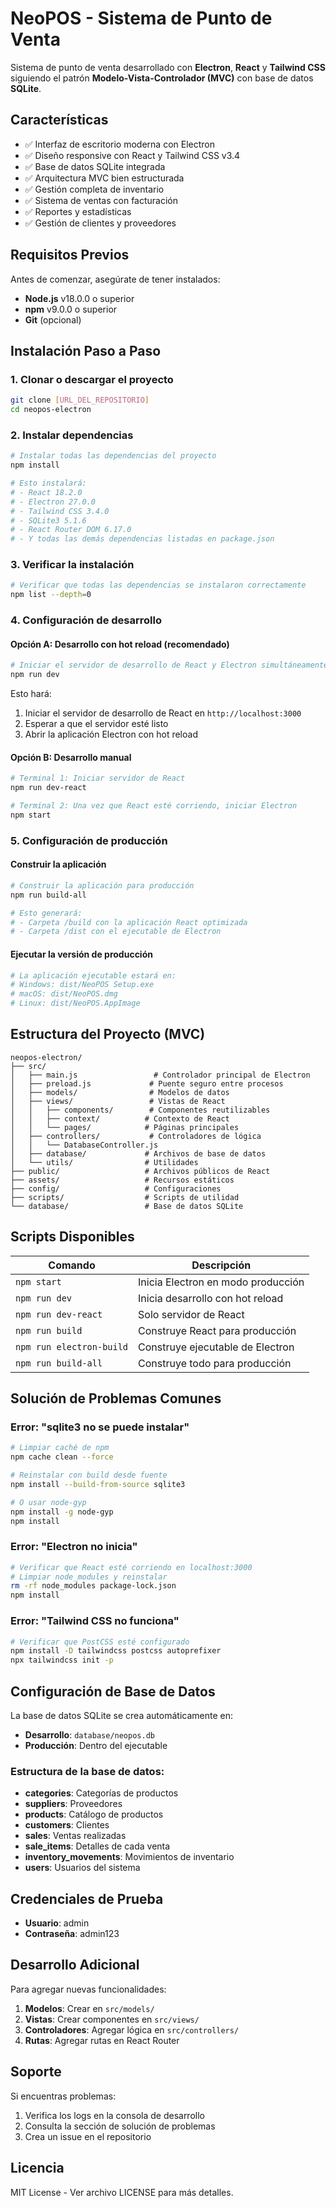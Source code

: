 # NeoPOS - Sistema de Punto de Venta

Sistema de punto de venta desarrollado con **Electron**, **React** y **Tailwind CSS** siguiendo el patrón **Modelo-Vista-Controlador (MVC)** con base de datos **SQLite**.

## Características

- ✅ Interfaz de escritorio moderna con Electron
- ✅ Diseño responsive con React y Tailwind CSS v3.4
- ✅ Base de datos SQLite integrada
- ✅ Arquitectura MVC bien estructurada
- ✅ Gestión completa de inventario
- ✅ Sistema de ventas con facturación
- ✅ Reportes y estadísticas
- ✅ Gestión de clientes y proveedores

## Requisitos Previos

Antes de comenzar, asegúrate de tener instalados:

- **Node.js** v18.0.0 o superior
- **npm** v9.0.0 o superior
- **Git** (opcional)

## Instalación Paso a Paso

### 1. Clonar o descargar el proyecto

```bash
git clone [URL_DEL_REPOSITORIO]
cd neopos-electron
```

### 2. Instalar dependencias

```bash
# Instalar todas las dependencias del proyecto
npm install

# Esto instalará:
# - React 18.2.0
# - Electron 27.0.0
# - Tailwind CSS 3.4.0
# - SQLite3 5.1.6
# - React Router DOM 6.17.0
# - Y todas las demás dependencias listadas en package.json
```

### 3. Verificar la instalación

```bash
# Verificar que todas las dependencias se instalaron correctamente
npm list --depth=0
```

### 4. Configuración de desarrollo

#### Opción A: Desarrollo con hot reload (recomendado)

```bash
# Iniciar el servidor de desarrollo de React y Electron simultáneamente
npm run dev
```

Esto hará:
1. Iniciar el servidor de desarrollo de React en `http://localhost:3000`
2. Esperar a que el servidor esté listo
3. Abrir la aplicación Electron con hot reload

#### Opción B: Desarrollo manual

```bash
# Terminal 1: Iniciar servidor de React
npm run dev-react

# Terminal 2: Una vez que React esté corriendo, iniciar Electron
npm start
```

### 5. Configuración de producción

#### Construir la aplicación

```bash
# Construir la aplicación para producción
npm run build-all

# Esto generará:
# - Carpeta /build con la aplicación React optimizada
# - Carpeta /dist con el ejecutable de Electron
```

#### Ejecutar la versión de producción

```bash
# La aplicación ejecutable estará en:
# Windows: dist/NeoPOS Setup.exe
# macOS: dist/NeoPOS.dmg
# Linux: dist/NeoPOS.AppImage
```

## Estructura del Proyecto (MVC)

```
neopos-electron/
├── src/
│   ├── main.js                 # Controlador principal de Electron
│   ├── preload.js             # Puente seguro entre procesos
│   ├── models/                # Modelos de datos
│   ├── views/                 # Vistas de React
│   │   ├── components/        # Componentes reutilizables
│   │   ├── context/          # Contexto de React
│   │   └── pages/            # Páginas principales
│   ├── controllers/           # Controladores de lógica
│   │   └── DatabaseController.js
│   ├── database/             # Archivos de base de datos
│   └── utils/                # Utilidades
├── public/                   # Archivos públicos de React
├── assets/                   # Recursos estáticos
├── config/                   # Configuraciones
├── scripts/                  # Scripts de utilidad
└── database/                 # Base de datos SQLite
```

## Scripts Disponibles

| Comando | Descripción |
|---------|-------------|
| `npm start` | Inicia Electron en modo producción |
| `npm run dev` | Inicia desarrollo con hot reload |
| `npm run dev-react` | Solo servidor de React |
| `npm run build` | Construye React para producción |
| `npm run electron-build` | Construye ejecutable de Electron |
| `npm run build-all` | Construye todo para producción |

## Solución de Problemas Comunes

### Error: "sqlite3 no se puede instalar"

```bash
# Limpiar caché de npm
npm cache clean --force

# Reinstalar con build desde fuente
npm install --build-from-source sqlite3

# O usar node-gyp
npm install -g node-gyp
npm install
```

### Error: "Electron no inicia"

```bash
# Verificar que React esté corriendo en localhost:3000
# Limpiar node_modules y reinstalar
rm -rf node_modules package-lock.json
npm install
```

### Error: "Tailwind CSS no funciona"

```bash
# Verificar que PostCSS esté configurado
npm install -D tailwindcss postcss autoprefixer
npx tailwindcss init -p
```

## Configuración de Base de Datos

La base de datos SQLite se crea automáticamente en:
- **Desarrollo**: `database/neopos.db`
- **Producción**: Dentro del ejecutable

### Estructura de la base de datos:

- **categories**: Categorías de productos
- **suppliers**: Proveedores
- **products**: Catálogo de productos
- **customers**: Clientes
- **sales**: Ventas realizadas
- **sale_items**: Detalles de cada venta
- **inventory_movements**: Movimientos de inventario
- **users**: Usuarios del sistema

## Credenciales de Prueba

- **Usuario**: admin
- **Contraseña**: admin123

## Desarrollo Adicional

Para agregar nuevas funcionalidades:

1. **Modelos**: Crear en `src/models/`
2. **Vistas**: Crear componentes en `src/views/`
3. **Controladores**: Agregar lógica en `src/controllers/`
4. **Rutas**: Agregar rutas en React Router

## Soporte

Si encuentras problemas:
1. Verifica los logs en la consola de desarrollo
2. Consulta la sección de solución de problemas
3. Crea un issue en el repositorio

## Licencia

MIT License - Ver archivo LICENSE para más detalles.